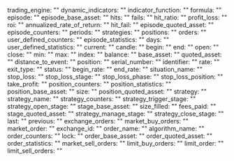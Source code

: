 trading_engine: ""
dynamic_indicators: ""
indicator_function: ""
formula: ""
episode: ""
episode_base_asset: ""
hits: ""
fails: ""
hit_ratio: ""
profit_loss: ""
roi: ""
annualized_rate_of_return: ""
hit_fail: ""
episode_quoted_asset: ""
episode_counters: ""
periods: ""
strategies: ""
positions: ""
orders: ""
user_defined_counters: ""
episode_statistics: ""
days: ""
user_defined_statistics: ""
current: ""
candle: ""
begin: ""
end: ""
open: ""
close: ""
min: ""
max: ""
index: ""
balance: ""
base_asset: ""
quoted_asset: ""
distance_to_event: ""
position: ""
serial_number: ""
identifier: ""
rate: ""
exit_type: ""
status: ""
begin_rate: ""
end_rate: ""
situation_name: ""
stop_loss: ""
stop_loss_stage: ""
stop_loss_phase: ""
stop_loss_position: ""
take_profit: ""
position_counters: ""
position_statistics: ""
position_base_asset: ""
size: ""
position_quoted_asset: ""
strategy: ""
strategy_name: ""
strategy_counters: ""
strategy_trigger_stage: ""
strategy_open_stage: ""
stage_base_asset: ""
size_filled: ""
fees_paid: ""
stage_quoted_asset: ""
strategy_manage_stage: ""
strategy_close_stage: ""
last: ""
previous: ""
exchange_orders: ""
market_buy_orders: ""
market_order: ""
exchange_id: ""
order_name: ""
algorithm_name: ""
order_counters: ""
lock: ""
order_base_asset: ""
order_quoted_asset: ""
order_statistics: ""
market_sell_orders: ""
limit_buy_orders: ""
limit_order: ""
limit_sell_orders: ""